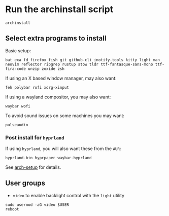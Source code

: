 # Run the archinstall script
```
archinstall
```

## Select extra programs to install
Basic setup:
```
bat exa fd firefox fish git github-cli inotify-tools kitty light man neovim reflector ripgrep rustup stow tldr ttf-fantasque-sans-mono ttf-fira-code unzip zoxide zsh
```

If using an X based window manager, may also want:
```
feh polybar rofi xorg-xinput
```

If using a wayland compositor, you may also want:
```
waybar wofi
```

To avoid sound issues on some machines you may want:
```
pulseaudio
```
### Post install for `hyprland`

If using `hyprland`, you will also want these from the `AUR`:
```
hyprland-bin hyprpaper waybar-hyprland
```
See [arch-setup](./arch-setup.md) for details.

## User groups
+ `video` to enable backlight control with the `light` utility

```
sudo usermod -aG video $USER
reboot
```
